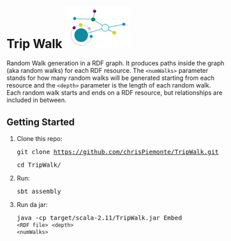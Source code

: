 # Trip Walk <img src="https://raw.githubusercontent.com/chrisPiemonte/TripWalk/master/src/main/resources/tw.png" width="150">

Random Walk generation in a RDF graph. It produces paths inside the graph (aka random walks) for each RDF resource. The `<numWalks>` parameter stands for how many random walks will be generated starting from each resource and the `<depth>` parameter is the length of each random walk. Each random walk starts and ends on a RDF resource, but relationships are included in between.

## Getting Started

1. Clone this repo:<pre>git clone https://github.com/chrisPiemonte/TripWalk.git </pre> <pre>cd TripWalk/</pre>

2. Run:<pre>sbt assembly</pre>

3. Run da jar:<pre>java -cp target/scala-2.11/TripWalk.jar Embed `<RDF file>` `<depth>` `<numWalks>` </pre>
